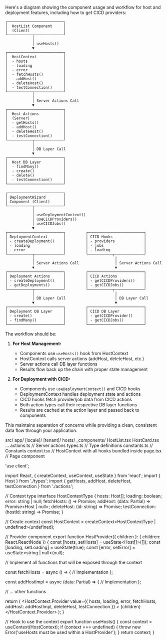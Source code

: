Here's a diagram showing the component usage and workflow for host and deployment features, including how to get CICD providers:

```
┌─────────────────────────┐                            
│  HostList Component     │                            
│  (Client)               │                            
└───────────┬─────────────┘                            
            │                                          
            │ useHosts()                               
            ▼                                          
┌─────────────────────────┐                            
│  HostContext            │                            
│  - hosts                │                            
│  - loading              │                            
│  - error                │                            
│  - fetchHosts()         │                            
│  - addHost()            │                            
│  - deleteHost()         │                            
│  - testConnection()     │                            
└───────────┬─────────────┘                            
            │                                          
            │ Server Actions Call                      
            ▼                                          
┌─────────────────────────┐                            
│  Host Actions           │                            
│  (Server)               │                            
│  - getHosts()           │                            
│  - addHost()            │                            
│  - deleteHost()         │                            
│  - testConnection()     │                            
└───────────┬─────────────┘                            
            │                                          
            │ DB Layer Call                            
            ▼                                          
┌─────────────────────────┐                            
│  Host DB Layer          │                            
│  - findMany()           │                            
│  - create()             │                            
│  - delete()             │                            
│  - testConnection()     │                            
└─────────────────────────┘                            

┌─────────────────────────┐
│ DeploymentWizard        │
│ Component (Client)      │
└───────────┬─────────────┘
            │
            │ useDeploymentContext()
            │ useCICDProviders()
            │ useCICDJobs()
            ▼
┌─────────────────────────┐         ┌─────────────────────────┐
│ DeploymentContext       │         │ CICD Hooks              │
│ - createDeployment()    │         │ - providers             │
│ - loading               │         │ - jobs                  │
│ - error                 │         │ - loading               │
└───────────┬─────────────┘         └───────────┬─────────────┘
            │                                    │
            │ Server Actions Call                │ Server Actions Call
            ▼                                    ▼
┌─────────────────────────┐         ┌─────────────────────────┐
│ Deployment Actions      │         │ CICD Actions            │
│ - createDeployment()    │         │ - getCICDProviders()    │
│ - getDeployments()      │         │ - getCICDJobs()         │
└───────────┬─────────────┘         └───────────┬─────────────┘
            │                                    │
            │ DB Layer Call                      │ DB Layer Call
            ▼                                    ▼
┌─────────────────────────┐         ┌─────────────────────────┐
│ Deployment DB Layer     │         │ CICD DB Layer           │
│ - create()              │         │ - getCICDProvider()     │
│ - findMany()            │         │ - getCICDJobs()         │
└─────────────────────────┘         └─────────────────────────┘
```

The workflow should be:

1. **For Host Management:**
   - Components use `useHosts()` hook from HostContext
   - HostContext calls server actions (addHost, deleteHost, etc.)
   - Server actions call DB layer functions
   - Results flow back up the chain with proper state management

2. **For Deployment with CICD:**
   - Components use `useDeploymentContext()` and CICD hooks
   - DeploymentContext handles deployment state and actions
   - CICD hooks fetch provider/job data from CICD actions
   - Both action types call their respective DB layer functions
   - Results are cached at the action layer and passed back to components

This maintains separation of concerns while providing a clean, consistent data flow through your application.

src/
  app/
    [locale]/
      [tenant]/
        hosts/
          _components/
            HostList.tsx
            HostCard.tsx
            ...
          actions.ts     // Server actions
          types.ts       // Type definitions
          constants.ts   // Constants
          context.tsx    // HostContext with all hooks bundled inside
          page.tsx       // Page component  

'use client';

import React, { createContext, useContext, useState } from 'react';
import { Host } from './types';
import { getHosts, addHost, deleteHost, testConnection } from './actions';

// Context type
interface HostContextType {
  hosts: Host[];
  loading: boolean;
  error: string | null;
  fetchHosts: () => Promise<void>;
  addHost: (data: Partial<Host>) => Promise<Host | null>;
  deleteHost: (id: string) => Promise<boolean>;
  testConnection: (hostId: string) => Promise<boolean>;
}

// Create context
const HostContext = createContext<HostContextType | undefined>(undefined);

// Provider component
export function HostProvider({ children }: { children: React.ReactNode }) {
  const [hosts, setHosts] = useState<Host[]>([]);
  const [loading, setLoading] = useState(true);
  const [error, setError] = useState<string | null>(null);

  // Implement all functions that will be exposed through the context
  
  const fetchHosts = async () => {
    // Implementation
  };

  const addHostImpl = async (data: Partial<Host>) => {
    // Implementation
  };

  // ... other functions
  
  return (
    <HostContext.Provider 
      value={{ 
        hosts, 
        loading, 
        error, 
        fetchHosts, 
        addHost: addHostImpl,
        deleteHost, 
        testConnection 
      }}
    >
      {children}
    </HostContext.Provider>
  );
}

// Hook to use the context
export function useHosts() {
  const context = useContext(HostContext);
  if (context === undefined) {
    throw new Error('useHosts must be used within a HostProvider');
  }
  return context;
}